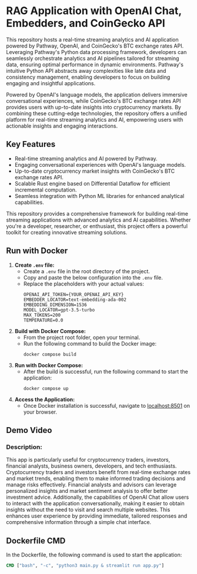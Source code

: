 # RAG Application with OpenAI Chat, Embedders, and CoinGecko API

This repository hosts a real-time streaming analytics and AI application powered by Pathway, OpenAI, and CoinGecko's BTC exchange rates API. Leveraging Pathway's Python data processing framework, developers can seamlessly orchestrate analytics and AI pipelines tailored for streaming data, ensuring optimal performance in dynamic environments. Pathway's intuitive Python API abstracts away complexities like late data and consistency management, enabling developers to focus on building engaging and insightful applications. 

Powered by OpenAI's language models, the application delivers immersive conversational experiences, while CoinGecko's BTC exchange rates API provides users with up-to-date insights into cryptocurrency markets. By combining these cutting-edge technologies, the repository offers a unified platform for real-time streaming analytics and AI, empowering users with actionable insights and engaging interactions.

## Key Features
- Real-time streaming analytics and AI powered by Pathway.
- Engaging conversational experiences with OpenAI's language models.
- Up-to-date cryptocurrency market insights with CoinGecko's BTC exchange rates API.
- Scalable Rust engine based on Differential Dataflow for efficient incremental computation.
- Seamless integration with Python ML libraries for enhanced analytical capabilities.

This repository provides a comprehensive framework for building real-time streaming applications with advanced analytics and AI capabilities. Whether you're a developer, researcher, or enthusiast, this project offers a powerful toolkit for creating innovative streaming solutions.

## Run with Docker

1. **Create `.env` file:**
   - Create a `.env` file in the root directory of the project.
   - Copy and paste the below configuration into the `.env` file.
   - Replace the placeholders with your actual values:
     ```
     OPENAI_API_TOKEN={YOUR_OPENAI_API_KEY}
     EMBEDDER_LOCATOR=text-embedding-ada-002
     EMBEDDING_DIMENSION=1536
     MODEL_LOCATOR=gpt-3.5-turbo
     MAX_TOKENS=200
     TEMPERATURE=0.0
     ```
2. **Build with Docker Compose:**
   - From the project root folder, open your terminal.
   - Run the following command to build the Docker image:
     ```
     docker compose build
     ```
3. **Run with Docker Compose:**
   - After the build is successful, run the following command to start the application:
     ```
     docker compose up
     ```
4. **Access the Application:**
   - Once Docker installation is successful, navigate to [localhost:8501](http://localhost:8501) on your browser.

## Demo Video


### Description:
This app is particularly useful for cryptocurrency traders, investors, financial analysts, business owners, developers, and tech enthusiasts. Cryptocurrency traders and investors benefit from real-time exchange rates and market trends, enabling them to make informed trading decisions and manage risks effectively. Financial analysts and advisors can leverage personalized insights and market sentiment analysis to offer better investment advice. Additionally, the capabilities of OpenAI Chat allow users to interact with the application conversationally, making it easier to obtain insights without the need to visit and search multiple websites. This enhances user experience by providing immediate, tailored responses and comprehensive information through a simple chat interface.

## Dockerfile CMD
In the Dockerfile, the following command is used to start the application:
```dockerfile
CMD ["bash", "-c", "python3 main.py & streamlit run app.py"]
